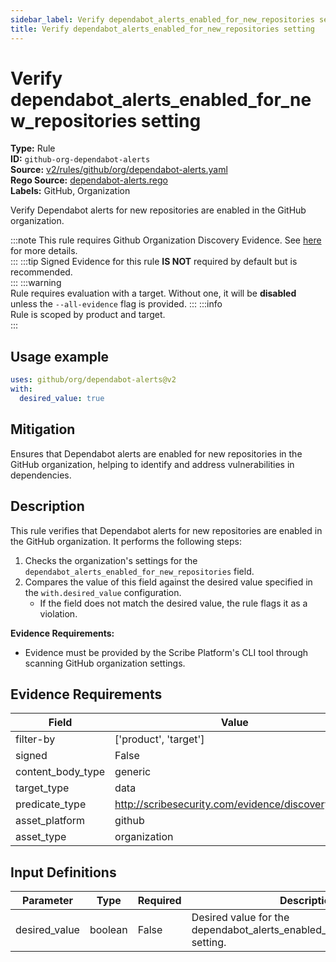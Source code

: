 ```yaml
---
sidebar_label: Verify dependabot_alerts_enabled_for_new_repositories setting
title: Verify dependabot_alerts_enabled_for_new_repositories setting
---  
```

# Verify dependabot_alerts_enabled_for_new_repositories setting  
**Type:** Rule  
**ID:** `github-org-dependabot-alerts`  
**Source:** [v2/rules/github/org/dependabot-alerts.yaml](https://github.com/scribe-public/sample-policies/blob/main/v2/rules/github/org/dependabot-alerts.yaml)  
**Rego Source:** [dependabot-alerts.rego](https://github.com/scribe-public/sample-policies/blob/main/v2/rules/github/org/dependabot-alerts.rego)  
**Labels:** GitHub, Organization  

Verify Dependabot alerts for new repositories are enabled in the GitHub organization.

:::note 
This rule requires Github Organization Discovery Evidence. See [here](/docs/platforms/discover#github-discovery) for more details.  
::: 
:::tip 
Signed Evidence for this rule **IS NOT** required by default but is recommended.  
::: 
:::warning  
Rule requires evaluation with a target. Without one, it will be **disabled** unless the `--all-evidence` flag is provided.
::: 
:::info  
Rule is scoped by product and target.  
:::  

## Usage example

```yaml
uses: github/org/dependabot-alerts@v2
with:
  desired_value: true
```

## Mitigation  
Ensures that Dependabot alerts are enabled for new repositories in the GitHub organization, helping to identify and address vulnerabilities in dependencies.


## Description  
This rule verifies that Dependabot alerts for new repositories are enabled in the GitHub organization.
It performs the following steps:

1. Checks the organization's settings for the `dependabot_alerts_enabled_for_new_repositories` field.
2. Compares the value of this field against the desired value specified in the `with.desired_value` configuration.
   - If the field does not match the desired value, the rule flags it as a violation.

**Evidence Requirements:**
- Evidence must be provided by the Scribe Platform's CLI tool through scanning GitHub organization settings.

## Evidence Requirements  
| Field | Value |
|-------|-------|
| filter-by | ['product', 'target'] |
| signed | False |
| content_body_type | generic |
| target_type | data |
| predicate_type | http://scribesecurity.com/evidence/discovery/v0.1 |
| asset_platform | github |
| asset_type | organization |

## Input Definitions  
| Parameter | Type | Required | Description | Default |
|-----------|------|----------|-------------| --------|
| desired_value | boolean | False | Desired value for the dependabot_alerts_enabled_for_new_repositories setting. | True |

